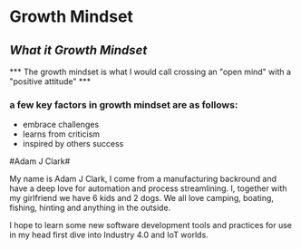 # Growth Mindset

## _What it Growth Mindset_ 

*** The growth mindset is what I would call crossing an "open mind" with a "positive attitude" ***

### a few key factors in growth mindset are as follows: 

* embrace challenges
* learns from criticism 
* inspired by others success


#Adam J Clark#

My name is Adam J Clark, I come from a manufacturing backround and have a deep love for automation and process streamlining. I, together with my girlfriend we have 6 kids and 2 dogs. We all love camping, boating, fishing, hinting and anything in the outside. 

I hope to learn some new software development tools and practices for use in my head first dive into Industry 4.0 and IoT worlds.



